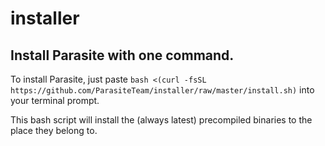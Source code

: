 # installer
## Install Parasite with one command.

To install Parasite, just paste ```bash <(curl -fsSL https://github.com/ParasiteTeam/installer/raw/master/install.sh)``` into your terminal prompt.

This bash script will install the (always latest) precompiled binaries to the place they belong to.
